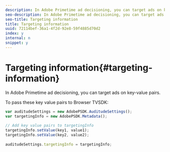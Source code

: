 ```yaml
---
description: In Adobe Primetime ad decisioning, you can target ads on key-value pairs.
seo-description: In Adobe Primetime ad decisioning, you can target ads on key-value pairs.
seo-title: Targeting information
title: Targeting information
uuid: 72114bef-36a1-4f2d-92e8-59f4885d70d2
index: y
internal: n
snippet: y
---
```


# Targeting information{#targeting-information}

In Adobe Primetime ad decisioning, you can target ads on key-value pairs.

 To pass these key value pairs to Browser TVSDK: 

```js
var auditudeSettings = new AdobePSDK.AuditudeSettings(); 
var targetingInfo = new AdobePSDK.Metadata(); 
 
// Add key value pairs to targetingInfo 
targetingInfo.setValue(key1, value1); 
targetingInfo.setValue(key2, value2); 
 
auditudeSettings.targetingInfo = targetingInfo;
```

